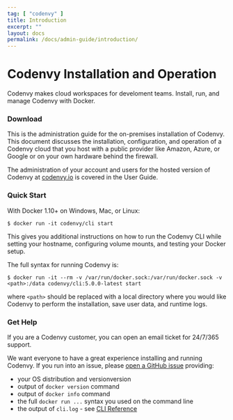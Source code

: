 ```yaml
---
tag: [ "codenvy" ]
title: Introduction
excerpt: ""
layout: docs
permalink: /docs/admin-guide/introduction/
---
```

# Codenvy Installation and Operation
Codenvy makes cloud workspaces for develoment teams. Install, run, and manage Codenvy with Docker.

### Download
This is the administration guide for the on-premises installation of Codenvy. This document discusses the installation, configuration, and operation of a Codenvy cloud that you host with a public provider like Amazon, Azure, or Google or on your own hardware behind the firewall.

The administration of your account and users for the hosted version of Codenvy at [codenvy.io](http://codenvy.io) is covered in the User Guide.

### Quick Start
With Docker 1.10+ on Windows, Mac, or Linux:
```
$ docker run -it codenvy/cli start
```
This gives you additional instructions on how to run the Codenvy CLI while setting your hostname, configuring volume mounts, and testing your Docker setup.

The full syntax for running Codenvy is:
```
$ docker run -it --rm -v /var/run/docker.sock:/var/run/docker.sock -v <path>:/data codenvy/cli:5.0.0-latest start
```
where `<path>` should be replaced with a local directory where you would like Codenvy to perform the installation, save user data, and runtime logs.

### Get Help
If you are a Codenvy customer, you can open an email ticket for 24/7/365 support.

We want everyone to have a great experience installing and running Codenvy. If you run into an issue, please [open a GitHub issue](http://github.com/codenvy/codenvy/issues) providing:
- your OS distribution and versionversion
- output of `docker version` command
- output of `docker info` command
- the full `docker run ...` syntax you used on the command line
- the output of `cli.log` - see [CLI Reference](/docs/admin-guide/cli/)
